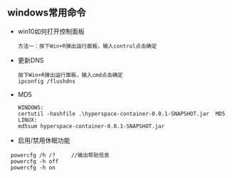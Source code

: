 ## windows常用命令
- win10如何打开控制面板
    ```
    方法一：按下Win+R弹出运行面板，输入control点击确定
    ```
- 更新DNS
    ```
    按下Win+R弹出运行面板，输入cmd点击确定
    ipconfig /flushdns
    ```
- MD5
    ```
    WINDOWS:
    certutil -hashfile .\hyperspace-container-0.0.1-SNAPSHOT.jar  MD5
    LINUX:
    md5sum hyperspace-container-0.0.1-SNAPSHOT.jar
    ```
- 启用/禁用休眠功能
```
 powercfg /h /?     //输出帮助信息
 powercfg -h off
 powercfg -h on
```